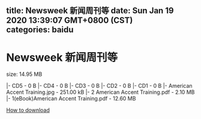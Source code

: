 
title: Newsweek 新闻周刊等
date: Sun Jan 19 2020 13:39:07 GMT+0800 (CST)    
categories: baidu
---

# Newsweek 新闻周刊等
size: 14.95 MB
 
 
|- CD5 - 0 B
|- CD4 - 0 B
|- CD3 - 0 B
|- CD2 - 0 B
|- CD1 - 0 B
|- American Accent Training.jpg - 251.00 kB
|- 2 American Accent Training.pdf - 2.10 MB
|- 1(eBook)American Accent Training.pdf - 12.60 MB

[How to download](https://bpcam.bemobtrk.com/go/2ceec3aa-1ca2-46d6-b9ff-aaa5c184517c?jno=2155)